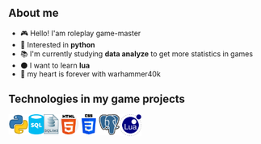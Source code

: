## About me
-   :video_game: Hello! I'am roleplay game-master
-   :snake: Interested in **python**
-   :books: I'm currently studying **data analyze** to get more statistics in games
-   :new_moon: I want to learn **lua**
-   :hammer: my heart is forever with warhammer40k

## Technologies in my game projects
<img align="left" alt="HTML5" width="40px" src="python_icon.png"/>
<img align="left" alt="HTML5" width="30px" src="sql_icon.png"/>
<img align="left" alt="HTML5" width="29px" src="sqlite3_icon.png"/>
<img align="left" alt="HTML5" width="40px" src="html_icon.png"/>
<img align="left" alt="HTML5" width="40px" src="css3_icon.png"/>
<img align="left" alt="HTML5" width="41px" src="postgres_icon.png"/>
<img align="left" alt="HTML5" width="43px" src="lua_icon.png"/>
